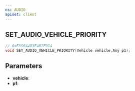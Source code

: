 ```yaml
---
ns: AUDIO
apiset: client
---
```

## SET_AUDIO_VEHICLE_PRIORITY

```c
// 0xE5564483E407F914
void SET_AUDIO_VEHICLE_PRIORITY(Vehicle vehicle,Any p1);
```


## Parameters
* **vehicle**:
* **p1**:
